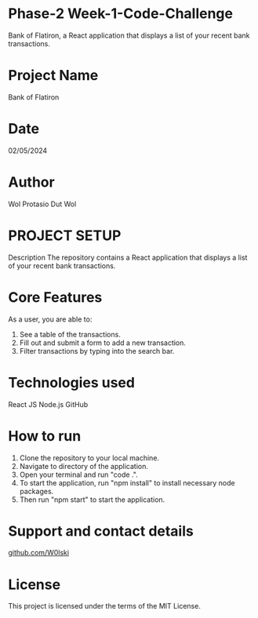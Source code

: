 # Phase-2 Week-1-Code-Challenge
Bank of Flatiron, a React application that displays a list of your recent bank transactions. 

# Project Name
Bank of Flatiron

# Date
02/05/2024

# Author
Wol Protasio Dut Wol

# PROJECT SETUP 
Description
The repository contains a React application that displays a list of your recent bank transactions. 

# Core Features
As a user, you are able to:
1. See a table of the transactions.
2. Fill out and submit a form to add a new transaction. 
3. Filter transactions by typing into the search bar. 

# Technologies used
React JS
Node.js
GitHub

# How to run
1. Clone the repository to your local machine.
2. Navigate to directory of the application.
3. Open your terminal and run "code .".
4. To start the application, run "npm install" to install necessary node packages.
5. Then run "npm start" to start the application.

# Support and contact details
[github.com/W0lski](https://github.com/W0lski)


# License
This project is licensed under the terms of the MIT License.

